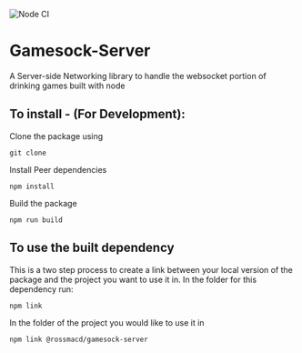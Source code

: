 ![Node CI](https://github.com/drinking-game-app/gamesock-server/workflows/Node%20CI/badge.svg?branch=master)
# Gamesock-Server
A Server-side Networking library to handle the websocket portion of drinking games built with node

## To install - (For Development):
Clone the package using

`git clone`

Install Peer dependencies

`npm install`

Build the package

`npm run build`

## To use the built dependency
This is a two step process to create a link between your local version of the package and the project you want to use it in.
In the folder for this dependency run:

`npm link`

In the folder of the project you would like to use it in

`npm link @rossmacd/gamesock-server`
